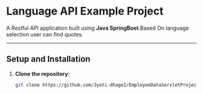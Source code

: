 # **Language API Example Project**

A Restful API application built using **Java SpringBoot**.Based On language selection user can find quotes.

-------------

## **Setup and Installation**
1. **Clone the repository:**
   ```bash
   git clone https://github.com/Jyoti-dhage1/EmployeeDataServletProject.git
